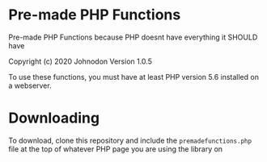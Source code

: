 # Pre-made PHP Functions
Pre-made PHP Functions because PHP doesnt have everything it SHOULD have

Copyright (c) 2020 Johnodon
Version 1.0.5

To use these functions, you must have at least PHP version 5.6 installed on a webserver.

# Downloading
To download, clone this repository and include the `premadefunctions.php` file at the top of whatever PHP page you are using the library on

